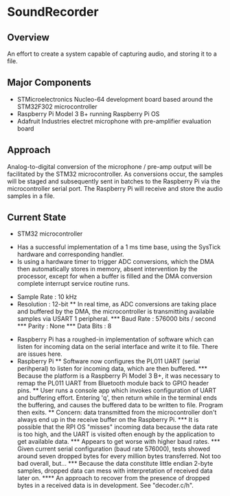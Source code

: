 # SoundRecorder

## Overview

An effort to create a system capable of capturing audio, and storing it to a file. 

## Major Components

* STMicroelectronics Nucleo-64 development board based around the STM32F302 microcontroller
* Raspberry Pi Model 3 B+ running Raspberry Pi OS
* Adafruit Industries electret microphone with pre-amplifier evaluation board

## Approach

Analog-to-digital conversion of the microphone / pre-amp output will be facilitated by the STM32 microcontroller. As conversions occur, the samples will be staged 
and subsequently sent in batches to the Raspberry Pi via the microcontroller serial port. The Raspberry Pi will receive and store the audio samples in a file. 

## Current State

* STM32 microcontroller  
+ Has a successful implementation of a 1 ms time base, using the SysTick hardware and corresponding handler. 
+ Is using a hardware timer to trigger ADC conversions, which the DMA then automatically stores in memory, absent intervention by the processor, except for when a buffer is filled and the DMA conversion complete interrupt service routine runs. 
- Sample Rate : 10 kHz
- Resolution : 12-bit
** In real time, as ADC conversions are taking place and buffered by the DMA, the microcontroller is transmitting available samples via USART 1 peripheral. 
*** Baud Rate : 576000 bits / second
*** Parity : None
*** Data Bits : 8
* Raspberry Pi has a roughed-in implementation of software which can listen for incoming data on the serial interface and write it to file. There are issues here. 
* Raspberry Pi 
** Software now configures the PL011 UART (serial perihperal) to listen for incoming data, which are then buffered. 
*** Because the platform is a Raspberry Pi Model 3 B+, it was necessary to remap the PL011 UART from Bluetooth module back to GPIO header pins. 
** User runs a console app which invokes configuration of UART and buffering effort. Entering 'q', then return while in the terminal ends the buffering, and causes the buffered data to be written to file. Program then exits. 
** Concern: data transmitted from the microcontroller don't always end up in the receive buffer on the Raspberry Pi. 
*** It is possible that the RPI OS "misses" incoming data because the data rate is too high, and the UART is visited often enough by the application to get available data. 
*** Appears to get worse with higher baud rates. 
*** Given current serial configuration (baud rate 576000), tests showed around seven dropped bytes for every million bytes transferred. Not too bad overall, but...
*** Because the data constitute little endian 2-byte samples, dropped data can mess with interpretation of received data later on. 
**** An approach to recover from the presence of dropped bytes in a received data is in development. See "decoder.c/h". 
